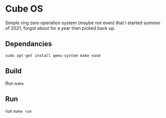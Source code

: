 # Cube OS
Simple ring zero operation system (maybe not even) that I started summer of 2021, forgot about for a year then picked back up. 

## Dependancies
```
sudo apt-get install qemu-system make nasm
```

## Build
Run `make`

## Run
run `make run`
